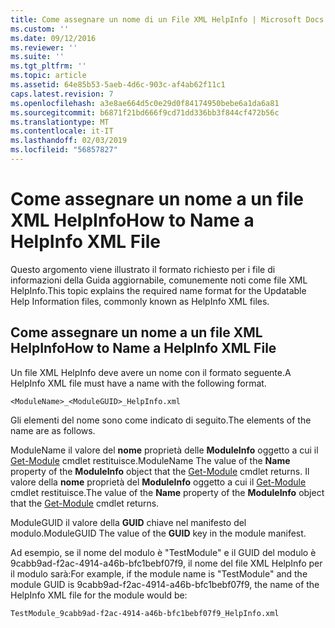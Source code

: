 ```yaml
---
title: Come assegnare un nome di un File XML HelpInfo | Microsoft Docs
ms.custom: ''
ms.date: 09/12/2016
ms.reviewer: ''
ms.suite: ''
ms.tgt_pltfrm: ''
ms.topic: article
ms.assetid: 64e85b53-5aeb-4d6c-903c-af4ab62f11c1
caps.latest.revision: 7
ms.openlocfilehash: a3e8ae664d5c0e29d0f84174950bebe6a1da6a81
ms.sourcegitcommit: b6871f21bd666f9cd71dd336bb3f844cf472b56c
ms.translationtype: MT
ms.contentlocale: it-IT
ms.lasthandoff: 02/03/2019
ms.locfileid: "56857827"
---
```

# <a name="how-to-name-a-helpinfo-xml-file"></a><span data-ttu-id="c203a-102">Come assegnare un nome a un file XML HelpInfo</span><span class="sxs-lookup"><span data-stu-id="c203a-102">How to Name a HelpInfo XML File</span></span>

<span data-ttu-id="c203a-103">Questo argomento viene illustrato il formato richiesto per i file di informazioni della Guida aggiornabile, comunemente noti come file XML HelpInfo.</span><span class="sxs-lookup"><span data-stu-id="c203a-103">This topic explains the required name format for the Updatable Help Information files, commonly known as HelpInfo XML files.</span></span>

## <a name="how-to-name-a-helpinfo-xml-file"></a><span data-ttu-id="c203a-104">Come assegnare un nome a un file XML HelpInfo</span><span class="sxs-lookup"><span data-stu-id="c203a-104">How to Name a HelpInfo XML File</span></span>

<span data-ttu-id="c203a-105">Un file XML HelpInfo deve avere un nome con il formato seguente.</span><span class="sxs-lookup"><span data-stu-id="c203a-105">A HelpInfo XML file must have a name with the following format.</span></span>

`<ModuleName>_<ModuleGUID>_HelpInfo.xml`

<span data-ttu-id="c203a-106">Gli elementi del nome sono come indicato di seguito.</span><span class="sxs-lookup"><span data-stu-id="c203a-106">The elements of the name are as follows.</span></span>

<span data-ttu-id="c203a-107">ModuleName il valore del **nome** proprietà delle **ModuleInfo** oggetto a cui il [Get-Module](/powershell/module/Microsoft.PowerShell.Core/Get-Module) cmdlet restituisce.</span><span class="sxs-lookup"><span data-stu-id="c203a-107">ModuleName The value of the **Name** property of the **ModuleInfo** object that the [Get-Module](/powershell/module/Microsoft.PowerShell.Core/Get-Module) cmdlet returns.</span></span>
<span data-ttu-id="c203a-108">Il valore della **nome** proprietà del **ModuleInfo** oggetto a cui il [Get-Module](/powershell/module/Microsoft.PowerShell.Core/Get-Module) cmdlet restituisce.</span><span class="sxs-lookup"><span data-stu-id="c203a-108">The value of the **Name** property of the **ModuleInfo** object that the [Get-Module](/powershell/module/Microsoft.PowerShell.Core/Get-Module) cmdlet returns.</span></span>

<span data-ttu-id="c203a-109">ModuleGUID il valore della **GUID** chiave nel manifesto del modulo.</span><span class="sxs-lookup"><span data-stu-id="c203a-109">ModuleGUID The value of the **GUID** key in the module manifest.</span></span>

<span data-ttu-id="c203a-110">Ad esempio, se il nome del modulo è "TestModule" e il GUID del modulo è 9cabb9ad-f2ac-4914-a46b-bfc1bebf07f9, il nome del file XML HelpInfo per il modulo sarà:</span><span class="sxs-lookup"><span data-stu-id="c203a-110">For example, if the module name is "TestModule" and the module GUID is 9cabb9ad-f2ac-4914-a46b-bfc1bebf07f9, the name of the HelpInfo XML file for the module would be:</span></span>

`TestModule_9cabb9ad-f2ac-4914-a46b-bfc1bebf07f9_HelpInfo.xml`